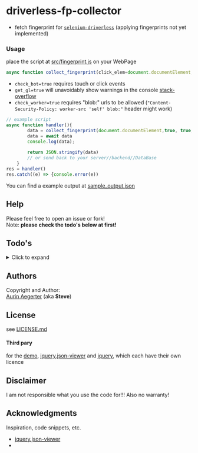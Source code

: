 # driverless-fp-collector


* fetch fingerprint for [`selenium-driverless`](https://github.com/kaliiiiiiiiii/Selenium-Driverless) (applying fingerprints not yet implemented)

### Usage
place the script at [src/fingerprint.js](src/fingerprint.js) on your WebPage
```js
async function collect_fingerprint(click_elem=document.documentElement,check_bot=true, get_gl=true, check_worker=true){...}
```
- `check_bot=true` requires touch or click events
- `get_gl=true` will unavoidably show warnings in the console [stack-overflow](https://stackoverflow.com/questions/39515468/how-do-i-disable-webgl-error-mesasges-warnings-in-the-console)
- `check_worker=true` requires "blob:" urls to be allowed (`"Content-Security-Policy: worker-src 'self' blob:"` header might work)

```js
// example script
async function handler(){
        data = collect_fingerprint(document.documentElement,true, true, true);
        data = await data
        console.log(data);
        
        return JSON.stringify(data)
        // or send back to your server//backend//DataBase
    }
res = handler()
res.catch((e) => {console.error(e))
```

You can find a example output at [sample_output.json](sample_output.json)
## Help

Please feel free to open an issue or fork! \
Note: **please check the todo's below at first!**

## Todo's
<details>
<summary>Click to expand</summary>

- no TODO's yet
</details>

## Authors

Copyright and Author: \
[Aurin Aegerter](mailto:aurinliun@gmx.ch) (aka **Steve**)

## License
see [LICENSE.md](LICENSE.md)

#### Third pary
for the [demo](), [jquery.json-viewer](https://github.com/abodelot/jquery.json-viewer) and [jquery](https://github.com/jquery/jquery), which each have their own licence
## Disclaimer

I am not responsible what you use the code for!!! Also no warranty!

## Acknowledgments

Inspiration, code snippets, etc.
* [jquery.json-viewer](https://github.com/abodelot/jquery.json-viewer)
* 
